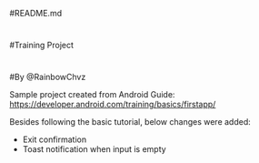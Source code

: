 #README.md
#
#Training Project
#
#By @RainbowChvz

Sample project created from Android Guide:
https://developer.android.com/training/basics/firstapp/

Besides following the basic tutorial, below changes were added:
- Exit confirmation
- Toast notification when input is empty